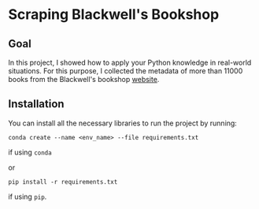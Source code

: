# Scraping Blackwell's Bookshop

## Goal
In this project, I showed how to apply your Python knowledge in real-world situations. For this purpose, I collected the metadata of more than 11000 books from the Blackwell's bookshop [website](https://blackwells.co.uk/bookshop/home).

## Installation 
You can install all the necessary libraries to run the project by running:

```conda create --name <env_name> --file requirements.txt```

if using `conda`

or

```pip install -r requirements.txt```

if using `pip`.
